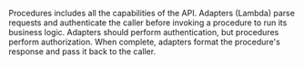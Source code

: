 Procedures includes all the capabilities of the API. Adapters (Lambda) parse
requests and authenticate the caller before invoking a procedure to run its
business logic. Adapters should perform authentication, but procedures perform
authorization. When complete, adapters format the procedure's response and pass
it back to the caller.
